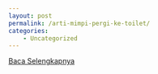 ```yaml
---
layout: post
permalink: /arti-mimpi-pergi-ke-toilet/
categories:
    - Uncategorized
---
```


[Baca Selengkapnya](/01)